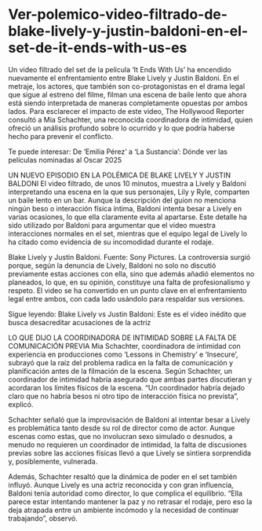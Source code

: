 # Ver-polemico-video-filtrado-de-blake-lively-y-justin-baldoni-en-el-set-de-it-ends-with-us-es

Un video filtrado del set de la película ‘It Ends With Us’ ha encendido nuevamente el enfrentamiento entre Blake Lively y Justin Baldoni. En el metraje, los actores, que también son co-protagonistas en el drama legal que sigue al estreno del filme, filman una escena de baile lento que ahora está siendo interpretada de maneras completamente opuestas por ambos lados. Para esclarecer el impacto de este video, The Hollywood Reporter consultó a Mia Schachter, una reconocida coordinadora de intimidad, quien ofreció un análisis profundo sobre lo ocurrido y lo que podría haberse hecho para prevenir el conflicto.

Te puede interesar: De ‘Emilia Pérez’ a ‘La Sustancia’: Dónde ver las películas nominadas al Oscar 2025

UN NUEVO EPISODIO EN LA POLÉMICA DE BLAKE LIVELY Y JUSTIN BALDONI
El video filtrado, de unos 10 minutos, muestra a Lively y Baldoni interpretando una escena en la que sus personajes, Lily y Ryle, comparten un baile lento en un bar. Aunque la descripción del guion no menciona ningún beso o interacción física íntima, Baldoni intenta besar a Lively en varias ocasiones, lo que ella claramente evita al apartarse. Este detalle ha sido utilizado por Baldoni para argumentar que el video muestra interacciones normales en el set, mientras que el equipo legal de Lively lo ha citado como evidencia de su incomodidad durante el rodaje.

Blake Lively y Justin Baldoni. Fuente: Sony Pictures.
La controversia surgió porque, según la denuncia de Lively, Baldoni no solo no discutió previamente estas acciones con ella, sino que además añadió elementos no planeados, lo que, en su opinión, constituye una falta de profesionalismo y respeto. El video se ha convertido en un punto clave en el enfrentamiento legal entre ambos, con cada lado usándolo para respaldar sus versiones.

Sigue leyendo: Blake Lively vs Justin Baldoni: Este es el video inédito que busca desacreditar acusaciones de la actriz

LO QUE DIJO LA COORDINADORA DE INTIMIDAD SOBRE LA FALTA DE COMUNICACIÓN PREVIA
Mia Schachter, coordinadora de intimidad con experiencia en producciones como ‘Lessons in Chemistry’ e ‘Insecure’, subrayó que la raíz del problema radica en la falta de comunicación y planificación antes de la filmación de la escena. Según Schachter, un coordinador de intimidad habría asegurado que ambas partes discutieran y acordaran los límites físicos de la escena. “Un coordinador habría dejado claro que no habría besos ni otro tipo de interacción física no prevista”, explicó.

Schachter señaló que la improvisación de Baldoni al intentar besar a Lively es problemática tanto desde su rol de director como de actor. Aunque escenas como estas, que no involucran sexo simulado o desnudos, a menudo no requieren un coordinador de intimidad, la falta de discusiones previas sobre las acciones físicas llevó a que Lively se sintiera sorprendida y, posiblemente, vulnerada.

Además, Schachter resaltó que la dinámica de poder en el set también influyó. Aunque Lively es una actriz reconocida y con gran influencia, Baldoni tenía autoridad como director, lo que complica el equilibrio. “Ella parece estar intentando mantener la paz y no retrasar el rodaje, pero eso la deja atrapada entre un ambiente incómodo y la necesidad de continuar trabajando”, observó.
